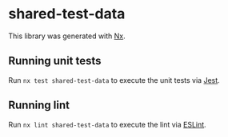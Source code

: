 # shared-test-data

This library was generated with [Nx](https://nx.dev).

## Running unit tests

Run `nx test shared-test-data` to execute the unit tests via [Jest](https://jestjs.io).

## Running lint

Run `nx lint shared-test-data` to execute the lint via [ESLint](https://eslint.org/).
